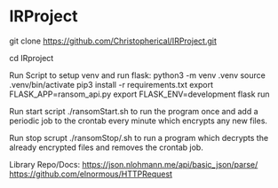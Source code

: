 # IRProject

git clone https://github.com/Christopherical/IRProject.git

cd IRproject

Run Script to setup venv and run flask:
python3 -m venv .venv
source .venv/bin/activate
pip3 install -r requirements.txt
export FLASK_APP=ransom_api.py
export FLASK_ENV=development
flask run

Run start script ./ransomStart.sh to run the program once and add a periodic job to the crontab every minute which encrypts any new files.

Run stop scrupt ./ransomStop/.sh to run a program which decrypts the already encrypted files and removes the crontab job.

Library Repo/Docs:
https://json.nlohmann.me/api/basic_json/parse/
https://github.com/elnormous/HTTPRequest
